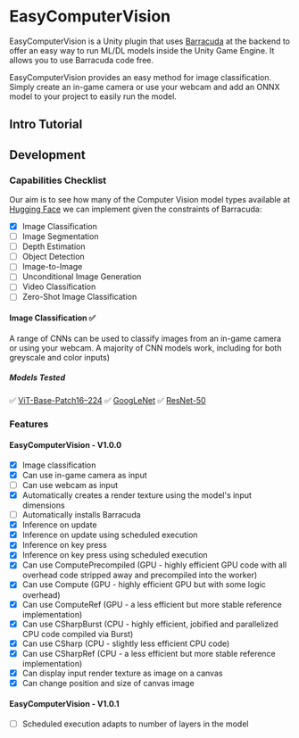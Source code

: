 # EasyComputerVision
EasyComputerVision is a Unity plugin that uses [Barracuda](https://docs.unity3d.com/Packages/com.unity.barracuda@3.0/manual/TensorHandling.html) at the backend to offer an easy way to run ML/DL models inside the Unity Game Engine. It allows you to use Barracuda code free.

EasyComputerVision provides an easy method for image classification. Simply create an in-game camera or use your webcam and add an ONNX model to your project to easily run the model. 

## Intro Tutorial
## Development
### Capabilities Checklist
Our aim is to see how many of the Computer Vision model types available at [Hugging Face](https://huggingface.co/models) we can implement given the constraints of Barracuda:
- [x] Image Classification
- [ ] Image Segmentation
- [ ] Depth Estimation
- [ ] Object Detection
- [ ] Image-to-Image
- [ ] Unconditional Image Generation
- [ ] Video Classification
- [ ] Zero-Shot Image Classification

#### Image Classification ✅
A range of CNNs can be used to classify images from an in-game camera or using your webcam. A majority of CNN models work, including for both greyscale and color inputs)
##### Models Tested
✅ [ViT-Base-Patch16–224](https://huggingface.co/google/vit-base-patch16-224)
✅ [GoogLeNet](https://pytorch.org/hub/pytorch_vision_googlenet/)
✅ [ResNet-50](https://huggingface.co/microsoft/resnet-50)

### Features
#### EasyComputerVision - V1.0.0
- [x] Image classification
- [x] Can use in-game camera as input
- [ ] Can use webcam as input
- [x] Automatically creates a render texture using the model's input dimensions
- [ ] Automatically installs Barracuda
- [x] Inference on update
- [x] Inference on update using scheduled execution
- [x] Inference on key press
- [x] Inference on key press using scheduled execution
- [x] Can use ComputePrecompiled (GPU - highly efficient GPU code with all overhead code stripped away and precompiled into the worker)
- [x] Can use Compute (GPU - highly efficient GPU but with some logic overhead)
- [x] Can use ComputeRef (GPU - a less efficient but more stable reference implementation)
- [x] Can use CSharpBurst (CPU - highly efficient, jobified and parallelized CPU code compiled via Burst)
- [x] Can use CSharp (CPU - slightly less efficient CPU code)
- [x] Can use CSharpRef (CPU - a less efficient but more stable reference implementation)
- [x] Can display input render texture as image on a canvas
- [x] Can change position and size of canvas image

#### EasyComputerVision - V1.0.1
- [ ] Scheduled execution adapts to number of layers in the model
